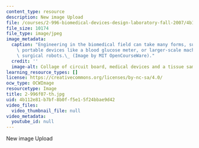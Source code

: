 ```yaml
---
content_type: resource
description: New image Upload
file: /courses/2-996-biomedical-devices-design-laboratory-fall-2007/4b112e81b7bf8b0ff5e15f24bbae9d42_2-996f07-th.jpg
file_size: 10174
file_type: image/jpeg
image_metadata:
  caption: "Engineering in the biomedical field can take many forms, such as designing\
    \ portable devices like a blood glucose meter, or larger-scale machines such as\
    \ surgical robots.\_ (Image by MIT OpenCourseWare)."
  credit: ''
  image-alt: Collage of circuit board, medical devices and a tissue sample.
learning_resource_types: []
license: https://creativecommons.org/licenses/by-nc-sa/4.0/
ocw_type: OCWImage
resourcetype: Image
title: 2-996f07-th.jpg
uid: 4b112e81-b7bf-8b0f-f5e1-5f24bbae9d42
video_files:
  video_thumbnail_file: null
video_metadata:
  youtube_id: null
---
```

New image Upload
